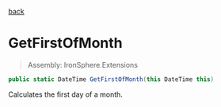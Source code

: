 ﻿

[back](/IronSphere.Extensions/DateTimeExtension)

# GetFirstOfMonth

> Assembly: IronSphere.Extensions

```csharp
public static DateTime GetFirstOfMonth(this DateTime this)
```

Calculates the first day of a month.

 
